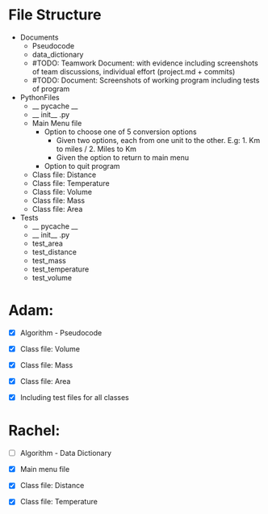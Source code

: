 # File Structure

- Documents
  - Pseudocode
  - data_dictionary
  - #TODO: Teamwork Document: with evidence including screenshots of team discussions, individual effort (project.md + commits)
  - #TODO: Document: Screenshots of working program including tests of program
- PythonFiles
  - __ pycache __
  - __ init__ .py
  - Main Menu file
    - Option to choose one of 5 conversion options
      - Given two options, each from one unit to the other. E.g: 1. Km to miles / 2. Miles to Km
      - Given the option to return to main menu
    - Option to quit program
  - Class file: Distance
  - Class file: Temperature
  - Class file: Volume
  - Class file: Mass
  - Class file: Area
- Tests
  - __ pycache __
  - __ init__ .py
  - test_area
  - test_distance
  - test_mass
  - test_temperature
  - test_volume
  



# Adam:

- [x] Algorithm - Pseudocode
- [x] Class file: Volume 
- [x] Class file: Mass
- [x] Class file: Area
- [x] Including test files for all classes


# Rachel:

- [ ] Algorithm - Data Dictionary
- [x] Main menu file
- [x] Class file: Distance
- [x] Class file: Temperature

